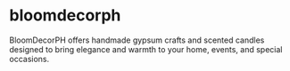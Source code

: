 # bloomdecorph
BloomDecorPH offers handmade gypsum crafts and scented candles designed to bring elegance and warmth to your home, events, and special occasions.
